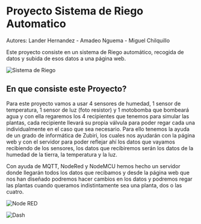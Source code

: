 # Proyecto Sistema de Riego Automatico
Autores: Lander Hernandez - Amadeo Nguema - Miguel Chilquillo


Este proyecto consiste en un sistema de Riego automático, recogida de datos y subida de esos datos a una página web.

![Sistema de Riego](https://www.hwlibre.com/wp-content/uploads/2019/08/montaje-sistema-riego-automatico-arduino.png)

## En que consiste este Proyecto?

Para este proyecto vamos a usar 4 sensores de humedad, 1 sensor de temperatura, 1 sensor de luz (foto resistor) y 1 motobomba que bombeará agua y con ella regaremos los 4 recipientes que tenemos para simular las plantas, cada recipiente llevará su propia válvula para poder regar cada una individualmente en el caso que sea necesario.  Para ello tenemos la ayuda de un grado de informática de Zubiri, los cuales nos ayudarán con la página web y con el servidor para poder reflejar ahí los datos que vayamos recibiendo de los sensores, los datos que recibiremos serán los datos de la humedad de la tierra, la temperatura y la luz.

Con ayuda de MQTT, NodeRed y NodeMCU hemos hecho un servidor donde llegarán todos los datos que recibamos y desde la página web que nos han diseñado podremos hacer cambios en los datos y podremos regar las plantas cuando queramos indistintamente sea una planta, dos o las cuatro. 

![Node RED](https://2.bp.blogspot.com/-y_MFrFV9gk0/WCUUJZAuG2I/AAAAAAAAC28/Z2C--Gr4iyYXqMU1mhvZsT1nhJ3OyayoQCLcB/s1600/nodes.JPG)




![Dash](https://themicrofcontrol.files.wordpress.com/2017/08/deepinscreenshot_select-area_20170813015351.png?w=1350)
